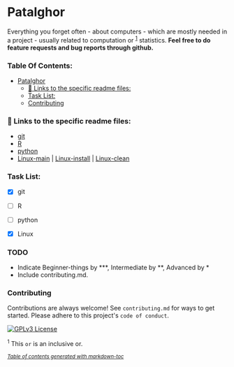 # Patalghor
Everything you forget often - about computers - which are mostly needed in a project - usually related to computation or <sup>[1](#myfootnote1)</sup> statistics.
**Feel free to do feature requests and bug reports through github.**

### Table Of Contents:
- [Patalghor](#patalghor)
    + [🔗 Links to the specific readme files:](#---links-to-the-specific-readme-files-)
    + [Task List:](#task-list-)
    + [Contributing](#contributing)




### 🔗 Links to the specific readme files:
 - [git](git/git.md)
 - [R](R/R.md)
 - [python](python/python.md)
 - [Linux-main](Linux/Linux.md) | [Linux-install](Linux/install.md) | [Linux-clean](Linux/clean.md)



### Task List:
- [x] git
- [ ] R
- [ ] python
- [x] Linux


### TODO
- Indicate Beginner-things by \*\*\*, Intermediate by \*\*, Advanced by \*
- Include contributing.md.

### Contributing

Contributions are always welcome!
See `contributing.md` for ways to get started.
Please adhere to this project's `code of conduct`.


[![GPLv3 License](https://img.shields.io/badge/License-GPL%20v3-yellow.svg)](https://opensource.org/licenses/)


<sup name="myfootnote1">1</sup> This `or` is an inclusive or.

<small><i><a href='http://ecotrust-canada.github.io/markdown-toc/'>Table of contents generated with markdown-toc</a></i></small>
